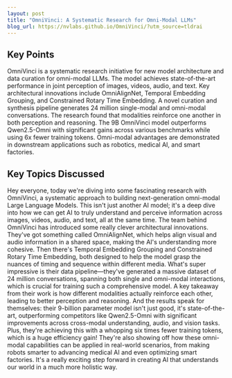 ```yaml
---
layout: post 
title: "OmniVinci: A Systematic Research for Omni-Modal LLMs"
blog_url: https://nvlabs.github.io/OmniVinci/?utm_source=tldrai 
---
```




## Key Points

OmniVinci is a systematic research initiative for new model architecture and data curation for omni-modal LLMs.
The model achieves state-of-the-art performance in joint perception of images, videos, audio, and text.
Key architectural innovations include OmniAlignNet, Temporal Embedding Grouping, and Constrained Rotary Time Embedding.
A novel curation and synthesis pipeline generates 24 million single-modal and omni-modal conversations.
The research found that modalities reinforce one another in both perception and reasoning.
The 9B OmniVinci model outperforms Qwen2.5-Omni with significant gains across various benchmarks while using 6x fewer training tokens.
Omni-modal advantages are demonstrated in downstream applications such as robotics, medical AI, and smart factories.

## Key Topics Discussed

Hey everyone, today we're diving into some fascinating research with OmniVinci, a systematic approach to building next-generation omni-modal Large Language Models. This isn't just another AI model; it's a deep dive into how we can get AI to truly understand and perceive information across images, videos, audio, and text, all at the same time. The team behind OmniVinci has introduced some really clever architectural innovations. They've got something called OmniAlignNet, which helps align visual and audio information in a shared space, making the AI's understanding more cohesive. Then there's Temporal Embedding Grouping and Constrained Rotary Time Embedding, both designed to help the model grasp the nuances of timing and sequence within different media. What's super impressive is their data pipeline—they've generated a massive dataset of 24 million conversations, spanning both single and omni-modal interactions, which is crucial for training such a comprehensive model. A key takeaway from their work is how different modalities actually reinforce each other, leading to better perception and reasoning. And the results speak for themselves: their 9-billion parameter model isn't just good, it's state-of-the-art, outperforming competitors like Qwen2.5-Omni with significant improvements across cross-modal understanding, audio, and vision tasks. Plus, they're achieving this with a whopping six times fewer training tokens, which is a huge efficiency gain! They're also showing off how these omni-modal capabilities can be applied in real-world scenarios, from making robots smarter to advancing medical AI and even optimizing smart factories. It's a really exciting step forward in creating AI that understands our world in a much more holistic way.

